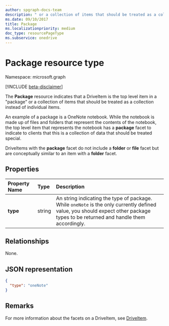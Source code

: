 ```yaml
---
author: spgraph-docs-team
description: " or a collection of items that should be treated as a collection instead of individual items."
ms.date: 09/10/2017
title: Package
ms.localizationpriority: medium
doc_type: resourcePageType
ms.subservice: onedrive
---
```

# Package resource type

Namespace: microsoft.graph

[!INCLUDE [beta-disclaimer](../../includes/beta-disclaimer.md)]

The **Package** resource indicates that a DriveItem is the top level item in a "package" or a collection of items that should be treated as a collection instead of individual items.

An example of a package is a OneNote notebook.
While the notebook is made up of files and folders that represent the contents of the notebook, the top level item that represents the notebook has a **package** facet to indicate to clients that this is a collection of data that should be treated special.

DriveItems with the **package** facet do not include a **folder** or **file** facet but are conceptually similar to an item with a **folder** facet.

## Properties

| Property Name | Type   | Description                                                                                                                                                                      |
|:--------------|:-------|:---------------------------------------------------------------------------------------------------------------------------------------------------------------------------------|
| **type**      | string | An string indicating the type of package. While `oneNote` is the only currently defined value, you should expect other package types to be returned and handle them accordingly. |

## Relationships
None.

## JSON representation

<!-- { "blockType": "resource", "@odata.type": "microsoft.graph.package" } -->
```json
{
  "type": "oneNote"
}
```
## Remarks

For more information about the facets on a DriveItem, see [DriveItem](driveitem.md).


<!--
{
  "type": "#page.annotation",
  "description": "The Package facet indicates that an item is the root of a special collection of items that should be treated as a single unit.",
  "keywords": "package, facet, onenote",
  "section": "documentation",
  "suppressions": []
}
-->


